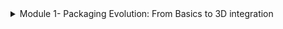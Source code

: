 <details>
<summary>  Module 1- Packaging Evolution: From Basics to 3D integration </summary>
<details>
<summary> Introduction to Semiconductor Packaging and Industry Overview </summary>

## 📦 Why is Semiconductor Packaging Important?

Semiconductor packaging plays a vital role in transitioning a fabricated silicon die from a **protected cleanroom environment** to the **real-world electronics ecosystem**. A **bare die**, as received from a foundry like **TSMC, Samsung, Intel, or SK Hynix**, is extremely delicate and needs to be protected from corrosion, moisture, and physical damage.

### 🛡️ Key Functions of Packaging:
1. **Protection** of the semiconductor devices on the die.
2. **Interconnection** between the die and other system components, including logic boards and external circuits.

A common packaging type, like the **Ball Grid Array (BGA)**, encapsulates the die with molding compound and uses wire bonds to connect the die to a substrate, enabling integration with PCBs.

![image](./images/module1/Screenshot%202025-04-05%20143644.png)

### 🧠 Real-World Example:
In devices like the **iPhone 15**, we see multiple packaged chips from companies such as **Broadcom, Texas Instruments, SK Hynix, Renesas, Cirrus Logic, STMicroelectronics**, etc., integrated on a logic board — highlighting the importance of effective semiconductor packaging.

---

## 🏭 Semiconductor Industry Value Chain

The semiconductor ecosystem is composed of multiple specialized entities:

- **Fabless Companies**: Focused on chip design (e.g., Qualcomm, AMD, Apple).
- **Foundries**: Handle wafer fabrication (e.g., TSMC, GlobalFoundries).
- **OSAT (Outsourced Semiconductor Assembly and Test)**: Specialize in packaging and testing (e.g., ASE, Amkor, JCET, PTI).
- **IDMs (Integrated Device Manufacturers)**: Companies like Intel or Samsung who manage the entire flow from design to assembly.

### 🔁 Process Flow:
**Design → Wafer Process → Package & Test → Assembly**

In India, emerging players like **Micron, CG Power-Renesas, TATA Electronics, and Kaynes Semiconductor** are contributing to this growing domain.

![image](./images/module1/Screenshot%202025-04-05%20144130.png)
</details>

<details>
<summary> Understanding Package Requirements and Foundational Package Types </summary>

<h3>📌 Product Requirements</h3>

<p>
In modern SoC (System on Chip) and board design, <strong>choosing the right package</strong> is a crucial step to ensure product reliability, efficiency, and performance. As visualized below, the packaging acts as a bridge between the <strong>chip</strong> and the <strong>board</strong>, ensuring electrical, thermal, and mechanical integrity.
</p>

<img src="./images/module1/Screenshot 2025-04-05 145946.png" alt="Product Requirements Diagram" width="600"/>

<h4>🔍 Key Factors in Package Selection:</h4>
<ul>
  <li><strong>Application:</strong> Logic, memory, or power-specific requirements</li>
  <li><strong>Pin Count:</strong> Number of I/O pins required</li>
  <li><strong>Thermal Dissipation:</strong> Heat management capabilities</li>
  <li><strong>Cost:</strong> Economical feasibility</li>
  <li><strong>Reliability and Durability:</strong> Operational longevity and resistance to stress</li>
  <li><strong>Form Factor:</strong> Size and dimensional constraints</li>
</ul>

<p>These criteria guide the choice of packaging technology that aligns with both <strong>electrical performance</strong> and <strong>system integration needs</strong>.</p>

<hr/>

<h3>🧱 Typical Package Structure</h3>

<p>The figure below illustrates the internal structure of a typical package and the connection hierarchy:</p>

<img src="./images/module1/Screenshot 2025-04-05 150315.png" alt="Typical Package Structure" width="600"/>

<ul>
  <li><strong>Die:</strong> The silicon chip itself.</li>
  <li><strong>Carrier:</strong> Intermediate structure for routing and support.</li>
  <li><strong>PCB (System Board):</strong> Final mounting platform where the packaged IC is installed.</li>
  <li><strong>Mold Compound:</strong> Protects the chip from environmental damage.</li>
</ul>

<p>It also shows the two primary mounting technologies:</p>
<ul>
  <li><strong>Through-hole mounting</strong> (e.g., DIP, PGA)</li>
  <li><strong>Surface mount technology (SMT)</strong> (e.g., QFP, QFN, CSP, MCM, CoWoS)</li>
</ul>

<hr/>

<h3>📦 Common Package Types</h3>

<img src="./images/module1/Screenshot 2025-04-05 150919.png" alt="Package Types Overview" width="600"/>

<p><strong>Through-hole Packages:</strong></p>
<ul>
  <li>DIP, TO, PGA</li>
</ul>

<p><strong>Surface Mount Packages:</strong></p>
<ul>
  <li>QFP, QFN, PBGA, LGA, CSP, PoP</li>
</ul>

<p><strong>Advanced Packages:</strong></p>
<ul>
  <li>MCM (e.g., Intel Broadwell)</li>
  <li>CoWoS (e.g., Nvidia H100)</li>
</ul>

<p>Each packaging option serves specific design needs such as higher density, better thermal handling, or faster interconnects.</p>

<hr/>
</details>

<details>
<summary> Evolving Package Architectures- From single chipp to Multi-chip Modules </summary>

<h2>📦 Anatomy of Packages in SoC Design</h2>

<p>
In System-on-Chip (SoC) and semiconductor packaging, the physical interface between the silicon die and the outside world is critical. Packaging not only protects the silicon but also ensures reliable electrical connectivity, thermal management, and mechanical integrity.
</p>

<h3>🔹 Leadframe-Based Packages</h3>
<ul>
  <li><strong>DIP (Dual In-line Package):</strong> Traditional through-hole package with metal leads and gold wirebonds connecting the die to the external pins.</li>
  <li><strong>QFN (Quad Flat No-lead):</strong> Surface-mount package that provides excellent thermal performance with exposed pads.</li>
  <li><strong>Leadframe-CSP (Chip Scale Package):</strong> Compact size with minimal packaging overhead, used for high-density applications.</li>
  <li><strong>Leadframe-QFP (Quad Flat Package):</strong> Extends leads out from all four sides for surface mounting.</li>
</ul>

<h3>🔹 Laminate-Based Packages</h3>
<ul>
  <li><strong>Wire Bond PBGA (Plastic Ball Grid Array):</strong> Die is connected via wirebonds to a laminated substrate with solder balls for board attachment.</li>
  <li><strong>Flip Chip PBGA:</strong> Die is flipped and directly bonded to the substrate using solder bumps, improving performance and reducing parasitics.</li>
  <li><strong>PBGA, LGA, FC-CSP:</strong> Common package types where FC (Flip Chip) offers superior electrical and thermal characteristics.</li>
</ul>

<h3>🔹 Advanced Package Substrates</h3>
<ul>
  <li><strong>2D:</strong> Multiple dies placed side by side on a single substrate (FCBGA).</li>
  <li><strong>2.1D:</strong> Similar to 2D but includes an RDL (Redistribution Layer) to improve routing and integration.</li>
  <li><strong>2.3D:</strong> Uses an <em>organic interposer</em> to connect dies.</li>
  <li><strong>2.5D:</strong> Uses a <em>silicon interposer</em> for high-speed interconnects between dies, such as in CoWoS (Chip-on-Wafer-on-Substrate).</li>
</ul>

<h4>📌 Example: CoWoS (2.5D)</h4>
<p>
CoWoS integrates a silicon interposer with high-bandwidth memory (HBM) and a logic SoC on a common substrate. This design supports advanced applications such as AI and HPC (High-Performance Computing).
</p>

<img src="./images/module1/Screenshot 2025-04-05 152007.png" alt="Anatomy of Packages" width="600"/>
</details>

<details>
<summary> interposers re-distribution Layers and 2.5/3D packaging Approches </summary>

<h2>📘  Nomenclature of Semiconductor Packages</h2>

<p>
This section summarizes the packaging classifications used for semiconductors, including traditional SoCs, chiplets, and multichip modules. Packaging acts as a crucial bridge between the silicon dies and the Printed Circuit Board (PCB), influencing performance, integration, and power efficiency.
</p>

<h3>🏗️ Semiconductor Package Architecture</h3>
<p>
At a high level, the semiconductor package stack includes:
</p>

<ol>
  <li><strong>Semiconductors:</strong> These can be <em>single-chip</em> or <em>multichip</em> modules, and include regular ICs, SoCs, and chiplets.</li>
  <li><strong>Package Substrate (Carrier):</strong> Acts as an interconnect interface between the die(s) and PCB. It may use thin-film technology or interposers.</li>
  <li><strong>Printed Circuit Board (PCB):</strong> The base layer of integration for power delivery, signaling, and system-level assembly.</li>
</ol>

<h3>🔀 Multichip Packaging Options</h3>
<ul>
  <li><strong>Thin-Film Substrates:</strong> Used in simpler multichip integration.</li>
  <li><strong>Inorganic/Organic TSV-less Interposer:</strong> For moderate complexity integration without through-silicon vias (TSVs).</li>
  <li><strong>Passive TSV Interposer:</strong> Provides vertical interconnects without active components.</li>
  <li><strong>Active TSV Interposer:</strong> Advanced integration with embedded logic and memory elements in the interposer.</li>
</ul>

<h3>📦 Package Types by Level of Integration</h3>
<p>Various levels of integration define the type of package substrate used:</p>
<ul>
  <li><strong>PBGA:</strong> Plastic Ball Grid Array for single-chip devices.</li>
  <li><strong>fcCSP:</strong> Flip-chip Chip Scale Package with better electrical performance.</li>
  <li><strong>2D/2.1D:</strong> Multichip packaging on a shared substrate, with 2.1D using RDL (Redistribution Layer).</li>
  <li><strong>2.3D:</strong> Includes TSV-less organic interposers for inter-die communication.</li>
  <li><strong>2.5D:</strong> Incorporates a silicon interposer, as used in CoWoS (Chip-on-Wafer-on-Substrate).</li>
  <li><strong>3D:</strong> True 3D stacking with TSVs for high-density, high-bandwidth communication.</li>
</ul>

<h4>🔧 Example Applications</h4>
<ul>
  <li>AI accelerators using 2.5D packages with HBM and SoC dies.</li>
  <li>Consumer electronics using fcCSP or PBGA for cost-effective packaging.</li>
  <li>HPC and datacenter processors using 3D integration with active interposers.</li>
</ul>

<p>
<img src="./images/module1/Screenshot 2025-04-05 152543.png" alt="Package Nomenclature Diagram" width="600"/>
</p>

<p>
Source: <a href="https://www.amazon.com/Semiconductor-Advanced-Packaging-John-Lau/dp/1119869919" target="_blank">Semiconductor Advanced Packaging by John H. Lau</a>
</p>
</details>

<details>
<summary> Comparative Analysis and selecting the right Packaging solution </summary>

<h2>📦 IC Package Type Comparison</h2>

<p>This section provides a concise comparison of various IC package types based on key factors such as pros, cons, and typical applications.</p>

<table>
  <thead>
    <tr>
      <th>Package Type</th>
      <th>Pros</th>
      <th>Cons</th>
      <th>Common Applications</th>
    </tr>
  </thead>
  <tbody>
    <tr>
      <td>DIP</td>
      <td>Low cost, easy to assemble, durable</td>
      <td>Large size, low pin count, not suitable for automation</td>
      <td>Legacy consumer electronics, industrial systems</td>
    </tr>
    <tr>
      <td>QFN</td>
      <td>Compact, good thermal performance</td>
      <td>Limited accessibility, fewer I/O pins</td>
      <td>Smartphones, tablets, telecom</td>
    </tr>
    <tr>
      <td>LGA</td>
      <td>High pin density, good solderability</td>
      <td>Pins fragile, repair challenges</td>
      <td>Microcontrollers, ASICs</td>
    </tr>
    <tr>
      <td>BGA</td>
      <td>High pin count, good electrical/thermal performance</td>
      <td>Difficult to inspect/rework, costly</td>
      <td>High-performance ICs</td>
    </tr>
    <tr>
      <td>fcCSP</td>
      <td>Small size, cost-effective performance</td>
      <td>Limited I/O, solder issues</td>
      <td>IoT, wearables, smartphones</td>
    </tr>
    <tr>
      <td>2.1D</td>
      <td>Higher integration, power-efficient</td>
      <td>Long die-to-die connections</td>
      <td>Data center chips, RF modules</td>
    </tr>
    <tr>
      <td>2.3D</td>
      <td>High I/O and low routing cost</td>
      <td>Polymer RDL reliability issues</td>
      <td>HPC, AI computing</td>
    </tr>
    <tr>
      <td>2.5D / 3D</td>
      <td>High I/O throughput, low latency</td>
      <td>High cost, reliability challenges</td>
      <td>AI GPUs, advanced computing</td>
    </tr>
  </tbody>
</table>

</details>
</details>